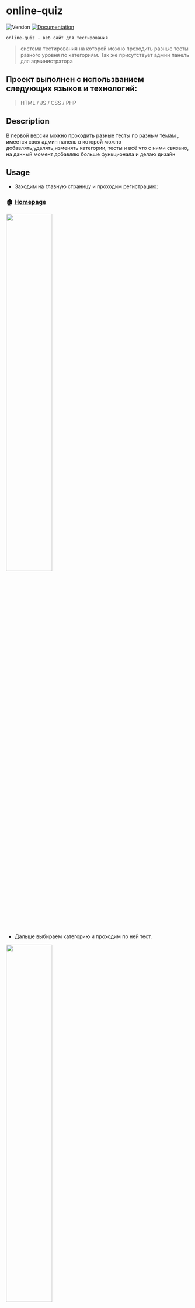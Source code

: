 # online-quiz

<p>
  <img alt="Version" src="https://img.shields.io/badge/version-1.0.0-blue.svg?cacheSeconds=2592000" />
  <a href="https://github.com/oskaldev/online-quiz#readme" target="_blank">
    <img alt="Documentation" src="https://img.shields.io/badge/documentation-yes-brightgreen.svg" />
  </a>
</p>

`online-quiz - веб сайт для тестирования`
> система тестирования на которой можно проходить разные тесты разного уровня по категориям. Так же присутствует админ панель для администратора

## Проект выполнен с использванием следующих языков и технологий:

   > HTML / JS / CSS / PHP

## Description
В первой версии можно проходить разные тесты по разным темам , имеется своя админ панель в которой можно добавлять,удалять,изменять категории, тесты и всё что с ними связано, на данный момент добавляю больше функционала и делаю дизайн

## Usage
- Заходим на главную страницу и проходим регистрацию:
### 🏠 [Homepage](http://f0777515.xsph.ru/)
<img src="https://user-images.githubusercontent.com/67880047/225964456-b7dcd851-e409-46c1-a3af-53acc2d4f835.png" width=50% height=50%>

- Дальше выбираем категорию и проходим по ней тест.

<img src="https://user-images.githubusercontent.com/67880047/225965187-677eab9c-4d8b-4af0-9c60-38d84e4907c8.png" width=50% height=50%>

- После выведет результат теста

<img src="https://user-images.githubusercontent.com/67880047/230239460-935d539b-7c44-43e8-bcbb-ac4a9c6fb500.png" width=50% height=50%>

- Все результаты можно просмотреть во вкладке `Последние Результаты`

<img src="https://user-images.githubusercontent.com/67880047/225965516-2043fa6c-80de-4fc0-b317-10f0a3be3e77.png" width=50% height=50%>

<img src="https://user-images.githubusercontent.com/67880047/229306484-1179912d-cf0f-4c09-848e-9ce18c41585a.png" width=50% height=50%>

* Админ панель

<img src="https://user-images.githubusercontent.com/67880047/225966765-2fa90207-8d84-4693-9cfc-07b1b51613ce.png" width=50% height=50%>



## Install

from Github
```Github
git clone https://github.com/oskaldev/online-quiz.git
```

## Author

👤 **oskaldev**

* Github: [@oskaldev](https://github.com/oskaldev)
* LinkedIn: [@oskaldev](https://linkedin.com/in/oskaldev)
* Telegram: [@oskaldev](https://t.me/oskaldev)



